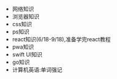 - 网络知识
- 浏览器知识
- css知识
- ps知识
- react知识(6/18-9/18),准备学完react教程
- pwa知识
- swift UI知识
- go知识
- 计算机英语:单词强记
